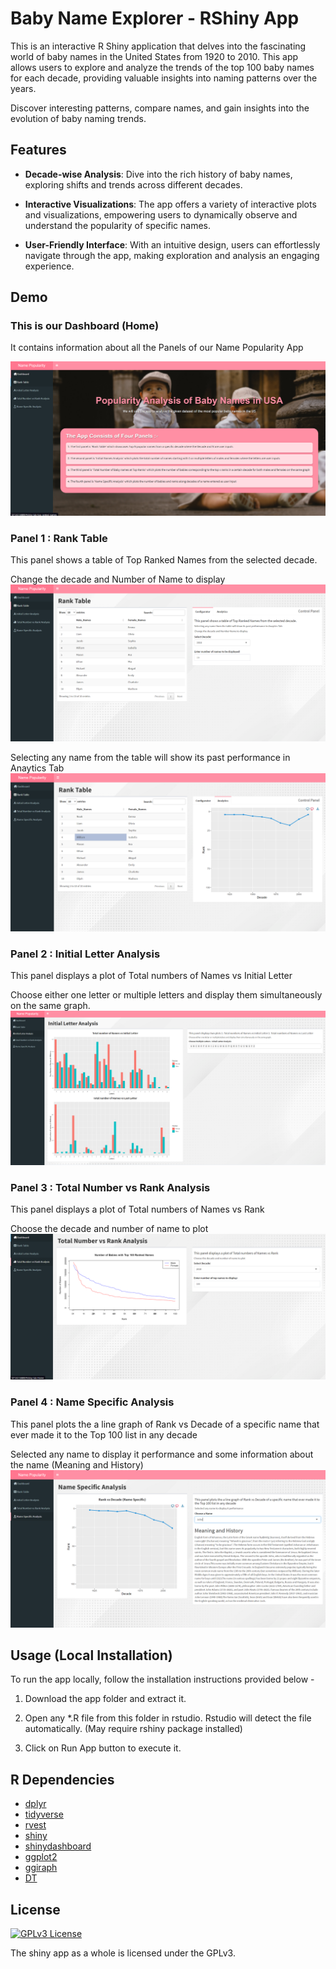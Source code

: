 
# Baby Name Explorer - RShiny App

This is an interactive R Shiny application that delves into the fascinating world of baby names in the United States from 1920 to 2010. This app allows users to explore and analyze the trends of the top 100 baby names for each decade, providing valuable insights into naming patterns over the years.

Discover interesting patterns, compare names, and gain insights into the evolution of baby naming trends.


## Features
- **Decade-wise Analysis**: Dive into the rich history of baby names, exploring shifts and trends across different decades.

- **Interactive Visualizations**: The app offers a variety of interactive plots and visualizations, empowering users to dynamically observe and understand the popularity of specific names.

- **User-Friendly Interface**: With an intuitive design, users can effortlessly navigate through the app, making exploration and analysis an engaging experience.

## Demo

### This is our Dashboard (Home)
It contains information about all the Panels of our Name Popularity App

![Home](/App/Screenshots/Home.png?raw=true)

### Panel 1 : Rank Table
This panel shows a table of Top Ranked Names from the selected decade.

Change the decade and Number of Name to display
![RankTable](/App/Screenshots/RankTable.png?raw=true)

Selecting any name from the table will show its past performance in Anaytics Tab
![RankTableAnalytics](/App/Screenshots/RankTableAnalytics.png?raw=true)

### Panel 2 : Initial Letter Analysis
This panel displays a plot of Total numbers of Names vs Initial Letter

Choose either one letter or multiple letters and display them simultaneously on the same graph.
![InitialLetter](/App/Screenshots/InitialLetter.png?raw=true)

### Panel 3 : Total Number vs Rank Analysis
This panel displays a plot of Total numbers of Names vs Rank

Choose the decade and number of name to plot
![TotalNumbervsRank](/App/Screenshots/TotalNumbervsRank.png?raw=true)

### Panel 4 : Name Specific Analysis
This panel plots the a line graph of Rank vs Decade of a specific name that ever made it to the Top 100 list in any decade

Selected any name to display it performance and some information about the name (Meaning and History)
![NameSpecific](/App/Screenshots/NameSpecific.png?raw=true)



## Usage (Local Installation)

To run the app locally, follow the installation instructions provided below -

1. Download the app folder and extract it.

2. Open any *.R file from this folder in rstudio. Rstudio will detect the file automatically. (May require rshiny package installed)

3. Click on Run App button to execute it.
## R Dependencies

- [dplyr](https://cran.r-project.org/package=dplyr)
- [tidyverse](https://www.tidyverse.org/)
- [rvest](https://rvest.tidyverse.org/)
- [shiny](https://shiny.posit.co/)
- [shinydashboard](https://rstudio.github.io/shinydashboard/)
- [ggplot2](https://ggplot2.tidyverse.org/)
- [ggiraph](https://cran.r-project.org/package=ggiraph)
- [DT](https://rstudio.github.io/DT/shiny.html)

## License

[![GPLv3 License](https://img.shields.io/badge/License-GPL%20v3-yellow.svg)](https://opensource.org/licenses/)


The shiny app as a whole is licensed under the GPLv3.
